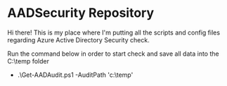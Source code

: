 # AADSecurity Repository

Hi there!
This is my place where I'm putting all the scripts and config files regarding Azure Active Directory Security check.

Run the command below in order to start check and save all data into the C:\temp folder

- .\Get-AADAudit.ps1 -AuditPath 'c:\temp'
